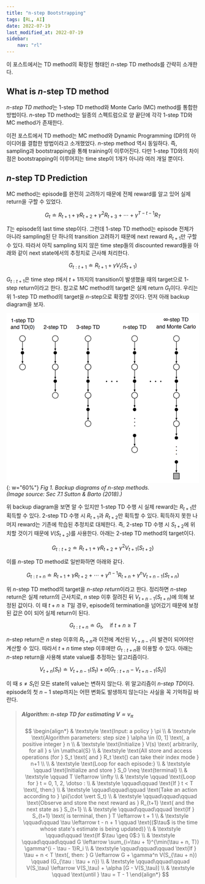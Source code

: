 ```yaml
---
title: "n-step Bootstrapping"
tags: [RL, AI]
date: 2022-07-19
last_modified_at: 2022-07-19
sidebar:
    nav: "rl"
---
```


이 포스트에서는 TD method의 확장된 형태인 $n$-step TD methods를 간략히 소개한다.

## What is $n$-step TD method

*$n$-step TD method*는 1-step TD method와 Monte Carlo (MC) method를 통합한 방법이다. $n$-step TD method는 일종의 스펙트럼으로 양 끝단에 각각 1-step TD와 MC method가 존재한다. 

이전 포스트에서 TD method는 MC method와 Dynamic Programming (DP)의 아이디어를 결합한 방법이라고 소개했었다. $n$-step method 역시 동일하다. 즉, sampling과 bootstrapping을 통해 training이 이루어진다. 다만 1-step TD와의 차이점은 bootstrapping이 이루어지는 time step이 1개가 아니라 여러 개일 뿐이다.

## $n$-step TD Prediction

MC method는 episode를 완전히 고려하기 때문에 전체 reward를 알고 있어 실제 return을 구할 수 있었다.

$$
G_t \doteq R_{t+1} + \gamma R_{t+2} + \gamma^2 R_{t+3} + \cdots + \gamma^{T-t-1}R_T
$$

$T$는 episode의 last time step이다. 그런데 1-step TD method는 episode 전체가 아니라 sampling된 단 하나의 transition 고려하기 때문에 next reward $R_{t+1}$만 구할 수 있다. 따라서 아직 sampling 되지 않은 time step들의 discounted reward들을 아래와 같이 next state에서의 추정치로 근사해 처리한다.

$$
G_{t:t+1} \doteq R_{t+1} + \gamma V_t(S_{t+1})
$$

$G_{t:t+1}$은 time step $t$에서 $t+1$까지의 transition이 발생했을 때의 target으로 1-step return이라고 한다. 참고로 MC method의 target은 실제 return $G_t$이다. 우리는 위 1-step TD method의 target을 $n$-step으로 확장할 것이다. 먼저 아래 backup diagram을 보자.

![](/assets/images/rl-sutton-n-step-method-backup-diagram.png){: w="60%"}
_Fig 1. Backup diagrams of $n$-step methods.  
(Image source: Sec 7.1 Sutton & Barto (2018).)_  

위 backup diagram을 보면 알 수 있지만 1-step TD 수행 시 실제 reward는 $R_{t+1}$만 획득할 수 있다. 2-step TD 수행 시 $R_{t+1}$과 $R_{t+2}$만 획득할 수 있다. 획득하지 못한 나머지 reward는 기존에 학습된 추정치로 대체한다. 즉, 2-step TD 수행 시 $S_{t+2}$에 위치할 것이기 때문에 $V(S_{t+2})$를 사용한다. 아래는 2-step TD method의 target이다.

$$
G_{t:t+2} \doteq R_{t+1} + \gamma R_{t+2} + \gamma^2 V_{t+1}(S_{t+2})
$$

이를 $n$-step TD method로 일반화하면 아래와 같다.

$$
G_{t:t+n} \doteq R_{t+1} + \gamma R_{t+2} + \cdots + \gamma^{n-1} R_{t+n} + \gamma^n V_{t+n-1}(S_{t+n})
$$

위 $n$-step TD method의 target을 *$n$-step return*이라고 한다. 정리하면 $n$-step return은 실제 return의 근사치로, $n$ step 이후 잘려진 뒤 $V_{t+n-1}(S_{t+n})$에 의해 보정된 값이다. 이 때 $t + n \geq T$일 경우, episode의 termination을 넘어갔기 때문에 보정된 값은 0이 되어 실제 return이 된다.

$$
G_{t:t+n} \doteq G_t, \quad \text{if } t + n \geq T
$$

$n$-step return은 $n$ step 이후의 $R_{t+n}$과 이전에 계산된 $V_{t+n-1}$이 발견이 되어야만 계산할 수 있다. 따라서 $t+n$ time step 이후에만 $G_{t:t+n}$을 이용할 수 있다. 아래는 $n$-step return을 사용해 state value를 추정하는 알고리즘이다.

$$
V_{t+n}(S_t) \doteq V_{t+n-1}(S_t) + \alpha [G_{t:t+n} - V_{t+n-1}(S_t)]
$$

이 때 $s \neq S_t$인 모든 state의 value는 변하지 않는다. 위 알고리즘이 *$n$-step TD*이다. episode의 첫 $n-1$ step까지는 어떤 변화도 발생하지 않는다는 사실을 꼭 기억하길 바란다.

> ##### $\text{Algorithm: $n$-step TD for estimating } V \approx v_\pi$
> $$ 
> \begin{align*}
> & \textstyle \text{Input: a policy } \pi \\
> & \textstyle \text{Algorithm parameters: step size } \alpha \in (0, 1] \text{, a positive integer } n \\
> & \textstyle \text{Initialize } V(s) \text{ arbitrarily, for all } s \in \mathcal{S} \\
> & \textstyle \text{All store and access operations (for } S_t \text{ and } R_t \text{) can take their index mode } n+1 \\
> \\
> & \textstyle \text{Loop for each episode:} \\
> & \textstyle \qquad \text{Initialize and store } S_0 \neq \text{terminal} \\
> & \textstyle \qquad T \leftarrow \infty \\
> & \textstyle \qquad \text{Loop for } t = 0, 1, 2, \dotso : \\
> & \textstyle \qquad\qquad \text{If } t < T \text{, then:} \\
> & \textstyle \qquad\qquad\qquad \text{Take an action according to } \pi(\cdot \vert S_t) \\
> & \textstyle \qquad\qquad\qquad \text{Observe and store the next reward as } R_{t+1} \text{ and the next state as } S_{t+1} \\
> & \textstyle \qquad\qquad\qquad \text{If } S_{t+1} \text{ is terminal, then } T \leftarrow t + 1 \\
> & \textstyle \qquad\qquad \tau \leftarrow t - n + 1 \qquad \text{($\tau$ is the time whose state's estimate is being updated)} \\
> & \textstyle \qquad\qquad \text{If $\tau \geq 0$:} \\
> & \textstyle \qquad\qquad\qquad G \leftarrow \sum_{i=\tau + 1}^{\min(\tau + n, T)} \gamma^{i - \tau - 1}R_i \\
> & \textstyle \qquad\qquad\qquad \text{If } \tau + n < T \text{, then: } G \leftarrow G + \gamma^n V(S_{\tau + n}) \qquad (G_{\tau : \tau + n}) \\
> & \textstyle \qquad\qquad\qquad V(S_\tau) \leftarrow V(S_\tau) + \alpha [G - V(S_\tau)] \\
> & \textstyle \qquad \text{until } \tau = T - 1
> \end{align*}
> $$
